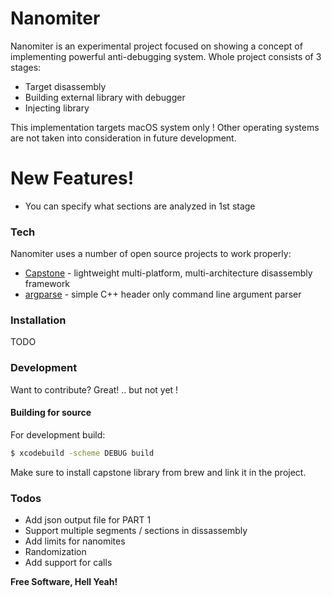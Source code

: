 # Nanomiter

Nanomiter is an experimental project focused on showing a concept of implementing powerful anti-debugging system. Whole project consists of 3 stages:

  - Target disassembly
  - Building external library with debugger
  - Injecting library

This implementation targets macOS system only ! Other operating systems are not taken into consideration in future development.

# New Features!

  - You can specify what sections are analyzed in 1st stage

### Tech

Nanomiter uses a number of open source projects to work properly:

* [Capstone] - lightweight multi-platform, multi-architecture disassembly framework
* [argparse] - simple C++ header only command line argument parser

### Installation

TODO

### Development

Want to contribute? Great! .. but not yet !

#### Building for source
For development build:
```sh
$ xcodebuild -scheme DEBUG build
```
Make sure to install capstone library from brew and link it in the project.

### Todos

 - Add json output file for PART 1
 - Support multiple segments / sections in dissassembly
 - Add limits for nanomites
 - Randomization
 - Add support for calls

**Free Software, Hell Yeah!**

[//]: # (You should not be here)

   [Capstone]: <https://www.capstone-engine.org/>
   [argparse]: <https://github.com/jamolnng/argparse>

